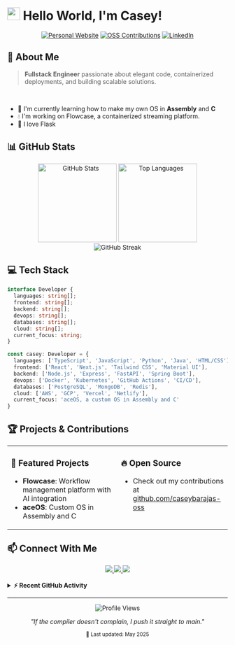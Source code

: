 # <img src="https://raw.githubusercontent.com/TheDudeThatCode/TheDudeThatCode/master/Assets/Hi.gif" width="29px"> Hello World, I'm Casey!

<div align="center">
  
  [![Personal Website](https://img.shields.io/badge/Website-caseybarajas.com-blue?style=for-the-badge&logo=firefox&logoColor=white)](https://caseybarajas.com)
  [![OSS Contributions](https://img.shields.io/badge/Open_Source-Contributor-success?style=for-the-badge&logo=github&logoColor=white)](https://github.com/caseybarajas-oss)
  [![LinkedIn](https://img.shields.io/badge/LinkedIn-Connect-0077B5?style=for-the-badge&logo=linkedin&logoColor=white)](https://linkedin.com/in/caseybarajas)
</div>

## 🚀 About Me

> **Fullstack Engineer** passionate about elegant code, containerized deployments, and building scalable solutions.

  <br>

  - 🌱 I'm currently learning how to make my own OS in **Assembly** and **C**
  - 💧 I'm working on Flowcase, a containerized streaming platform.
  - 💖 I love Flask

## 📊 GitHub Stats

<div align="center">
  <img height="180em" src="https://github-readme-stats.vercel.app/api?username=caseybarajas&show_icons=true&theme=react&hide_border=true&bg_color=0D1117&title_color=58A6FF&icon_color=58A6FF&include_all_commits=true&count_private=true" alt="GitHub Stats"/>
  <img height="180em" src="https://github-readme-stats.vercel.app/api/top-langs/?username=caseybarajas&layout=compact&langs_count=8&theme=react&hide_border=true&bg_color=0D1117&title_color=58A6FF" alt="Top Languages"/>
</div>

<div align="center">
  <img src="https://github-readme-streak-stats.herokuapp.com/?user=caseybarajas&theme=react&hide_border=true&background=0D1117" alt="GitHub Streak"/>
</div>

## 💻 Tech Stack

```typescript
interface Developer {
  languages: string[];
  frontend: string[];
  backend: string[];
  devops: string[];
  databases: string[];
  cloud: string[];
  current_focus: string;
}

const casey: Developer = {
  languages: ['TypeScript', 'JavaScript', 'Python', 'Java', 'HTML/CSS'],
  frontend: ['React', 'Next.js', 'Tailwind CSS', 'Material UI'],
  backend: ['Node.js', 'Express', 'FastAPI', 'Spring Boot'],
  devops: ['Docker', 'Kubernetes', 'GitHub Actions', 'CI/CD'],
  databases: ['PostgreSQL', 'MongoDB', 'Redis'],
  cloud: ['AWS', 'GCP', 'Vercel', 'Netlify'],
  current_focus: 'aceOS, a custom OS in Assembly and C'
}
```

## 🏆 Projects & Contributions

<table>
  <tr>
    <td valign="top" width="50%">
      <h3>🌟 Featured Projects</h3>
      <ul>
        <li><b>Flowcase</b>: Workflow management platform with AI integration</li>
        <li><b>aceOS</b>: Custom OS in Assembly and C</li>
      </ul>
    </td>
    <td valign="top" width="50%">
      <h3>🔥 Open Source</h3>
      <ul>
        <li>Check out my contributions at <a href="https://github.com/caseybarajas-oss">github.com/caseybarajas-oss</a></li>
      </ul>
    </td>
  </tr>
</table>

## 📫 Connect With Me

<div align="center">
  <a href="https://caseybarajas.com">
    <img src="https://img.shields.io/badge/Website-caseybarajas.com-4285F4?style=for-the-badge&logo=google-chrome&logoColor=white"/>
  </a>
  <a href="https://github.com/caseybarajas-oss">
    <img src="https://img.shields.io/badge/OSS-Contributions-181717?style=for-the-badge&logo=github&logoColor=white"/>
  </a>
  <a href="https://twitter.com/caseybarajas33">
    <img src="https://img.shields.io/badge/Twitter-Follow-1DA1F2?style=for-the-badge&logo=twitter&logoColor=white"/>
  </a>
</div>

<br>

<details>
  <summary><b>⚡ Recent GitHub Activity</b></summary>
  <br>
  
  <!--START_SECTION:activity-->
  <!-- This section will be automatically updated by a GitHub Action -->
  <!--END_SECTION:activity-->
  
</details>

---

<div align="center">
  <img src="https://komarev.com/ghpvc/?username=caseybarajas&style=flat-square&color=blue" alt="Profile Views"/>
  
  *"If the compiler doesn't complain, I push it straight to main."*
  
  <sub>💾 Last updated: May 2025</sub>
</div>
